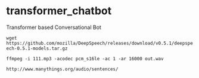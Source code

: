 # transformer_chatbot
Transformer based Conversational Bot

`wget https://github.com/mozilla/DeepSpeech/releases/download/v0.5.1/deepspeech-0.5.1-models.tar.gz`

`ffmpeg -i 111.mp3 -acodec pcm_s16le -ac 1 -ar 16000 out.wav`

`http://www.manythings.org/audio/sentences/`
